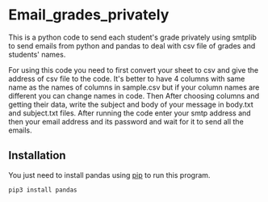 # Email_grades_privately

This is a python code to send each student's grade privately using smtplib to send emails from python and pandas to deal with csv file of grades and students' names.

For using this code you need to first convert your sheet to csv and give the address of csv file to the code. It's better to have 4 columns with same name as the names of columns in sample.csv but if your column names are different you can change names in code. Then After choosing columns and getting their data, write the subject and body of your message in body.txt and subject.txt files. After running the code enter your smtp address and then your email address and its password and wait for it to send all the emails.  

## Installation

You just need to install pandas using [pip](https://pip.pypa.io/en/stable/) to run this program.

```bash
pip3 install pandas
```
